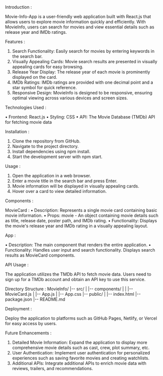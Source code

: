 Introduction :

Movie-Info-App is a user-friendly web application built with React.js that allows users to explore movie information quickly and efficiently. With MovieInfo, users can search for movies and view essential details such as release year and IMDb ratings.

Features :

1.	Search Functionality: Easily search for movies by entering keywords in the search bar.
2.	Visually Appealing Cards: Movie search results are presented in visually appealing cards for easy browsing.
3.	Release Year Display: The release year of each movie is prominently displayed on the card.
4.	IMDb Ratings: IMDb ratings are provided with one decimal point and a star symbol for quick reference.
5.	Responsive Design: MovieInfo is designed to be responsive, ensuring optimal viewing across various devices and screen sizes.

Technologies Used :

•	Frontend: React.js
•	Styling: CSS
•	API: The Movie Database (TMDb) API for fetching movie data

Installation :

1.	Clone the repository from GitHub.
2.	Navigate to the project directory.
3.	Install dependencies using npm install.
4.	Start the development server with npm start.

Usage :

1.	Open the application in a web browser.
2.	Enter a movie title in the search bar and press Enter.
3.	Movie information will be displayed in visually appealing cards.
4.	Hover over a card to view detailed information.

Components :

MovieCard :
•	Description: Represents a single movie card containing basic movie information.
•	Props: movie - An object containing movie details such as title, release date, poster path, and IMDb rating.
•	Functionality: Displays the movie's release year and IMDb rating in a visually appealing layout.

App :

•	Description: The main component that renders the entire application.
•	Functionality: Handles user input and search functionality. Displays search results as MovieCard components.

API Usage :

The application utilizes the TMDb API to fetch movie data. Users need to sign up for a TMDb account and obtain an API key to use this service.

Directory Structure :
MovieInfo/ |-- src/ | |-- components/ | | |-- MovieCard.js | |-- App.js | |-- App.css |-- public/ | |-- index.html |-- package.json |-- README.md 
 
Deployment :

Deploy the application to platforms such as GitHub Pages, Netlify, or Vercel for easy access by users.

Future Enhancements :

1.	Detailed Movie Information: Expand the application to display more comprehensive movie details such as cast, crew, plot summary, etc.
2.	User Authentication: Implement user authentication for personalized experiences such as saving favorite movies and creating watchlists.
3.	Additional APIs: Integrate additional APIs to enrich movie data with reviews, trailers, and recommendations.

